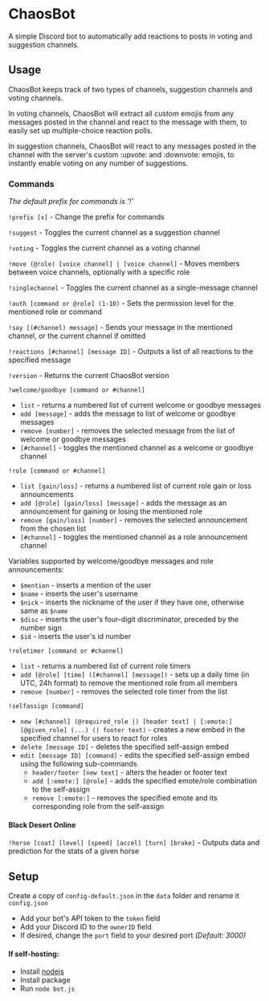# ChaosBot

A simple Discord bot to automatically add reactions to posts in voting and suggestion channels.

## Usage

ChaosBot keeps track of two types of channels, suggestion channels and voting channels.

In voting channels, ChaosBot will extract all *custom* emojis from any messages posted in the channel and react to the message with them, to easily set up multiple-choice reaction polls.


In suggestion channels, ChaosBot will react to any messages posted in the channel with the server's custom :upvote: and :downvote: emojis, to instantly enable voting on any number of suggestions.


### Commands
*The default prefix for commands is '!'*

`!prefix [x]` - Change the prefix for commands

`!suggest` - Toggles the current channel as a suggestion channel

`!voting` - Toggles the current channel as a voting channel

`!move (@role) [voice channel] | [voice channel]` - Moves members between voice channels, optionally with a specific role

`!singlechannel` - Toggles the current channel as a single-message channel

`!auth [command or @role] (1-10)` - Sets the permission level for the mentioned role or command

`!say [(#channel) message]` - Sends your message in the mentioned channel, or the current channel if omitted

`!reactions [#channel] [message ID]` - Outputs a list of all reactions to the specified message

`!version` - Returns the current ChaosBot version

`!welcome/goodbye [command or #channel]`
  * `list` - returns a numbered list of current welcome or goodbye messages
  * `add [message]` - adds the message to list of welcome or goodbye messages
  * `remove [number]` - removes the selected message from the list of welcome or goodbye messages
  * `[#channel]` - toggles the mentioned channel as a welcome or goodbye channel

`!role [command or #channel]`
  * `list [gain/loss]` - returns a numbered list of current role gain or loss announcements
  * `add [@role] [gain/loss] [message]` - adds the message as an announcement for gaining or losing the mentioned role
  * `remove [gain/loss] [number]` - removes the selected announcement from the chosen list
  * `[#channel]` - toggles the mentioned channel as a role announcement channel

 Variables supported by welcome/goodbye messages and role announcements:
 * `$mention` - inserts a mention of the user
 * `$name` - inserts the user's username
 * `$nick` - inserts the nickname of the user if they have one, otherwise same as `$name`
 * `$disc` - inserts the user's four-digit discriminator, preceded by the number sign
 * `$id` - inserts the user's id number

`!roletimer [command or #channel]`
  * `list` - returns a numbered list of current role timers
  * `add [@role] [time] ([#channel] [message])` - sets up a daily time (in UTC, 24h format) to remove the mentioned role from all members
  * `remove [number]` - removes the selected role timer from the list


`!selfassign [command]`
  * `new [#channel] (@required_role |) [header text] | [:emote:] [@given_role] (...) (| footer text)` - creates a new embed in the specified channel for users to react for roles
  * `delete [message ID]` - deletes the specified self-assign embed
  * `edit [message ID] [command]` - edits the specified self-assign embed using the following sub-commands
    * `header/footer [new text]` - alters the header or footer text
    * `add [:emote:] [@role]` - adds the specified emote/role combination to the self-assign
    * `remove [:emote:]` - removes the specified emote and its corresponding role from the self-assign

#### Black Desert Online

 `!horse [coat] [level] [speed] [accel] [turn] [brake]` - Outputs data and prediction for the stats of a given horse


## Setup


Create a copy of `config-default.json` in the `data` folder and rename it `config.json`
- Add your bot's API token to the `token` field
- Add your Discord ID to the `ownerID` field
- If desired, change the `port` field to your desired port *(Default: 3000)*


#### If self-hosting:
- Install [nodejs](https://nodejs.org)
- Install package
- Run `node bot.js`
